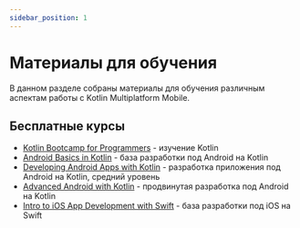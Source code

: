 ```yaml
---
sidebar_position: 1
---
```


# Материалы для обучения

В данном разделе собраны материалы для обучения различным аспектам работы с Kotlin Multiplatform
Mobile.

## Бесплатные курсы

- [Kotlin Bootcamp for Programmers](https://www.udacity.com/course/kotlin-bootcamp-for-programmers--ud9011) - изучение Kotlin
- [Android Basics in Kotlin](https://developer.android.com/courses/android-basics-kotlin/course) - база разработки под Android на Kotlin
- [Developing Android Apps with Kotlin](https://www.udacity.com/course/developing-android-apps-with-kotlin--ud9012) - разработка приложения под Android на Kotlin, средний уровень
- [Advanced Android with Kotlin](https://www.udacity.com/course/advanced-android-with-kotlin--ud940) - продвинутая разработка под Android на Kotlin
- [Intro to iOS App Development with Swift](https://www.udacity.com/course/intro-to-ios-app-development-with-swift--ud585) - база разработки под iOS на Swift
